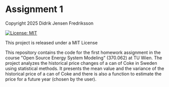 # Assignment 1
Copyright 2025 Didrik Jensen Fredriksson

[![License: MIT](https://img.shields.io/badge/License-MIT-yellow.svg)](https://opensource.org/licenses/MIT)

This project is released under a MIT License

This repository contains the code for the first homework assignment in the course "Open Source Energy System Modeling" (370.062) at TU Wien. The project analyzes the historical price changes of a can of Coke in Sweden using statistical methods. It presents the mean value and the variance of the historical price of a can of Coke and there is also a function to estimate the price for a future year (chosen by the user).
